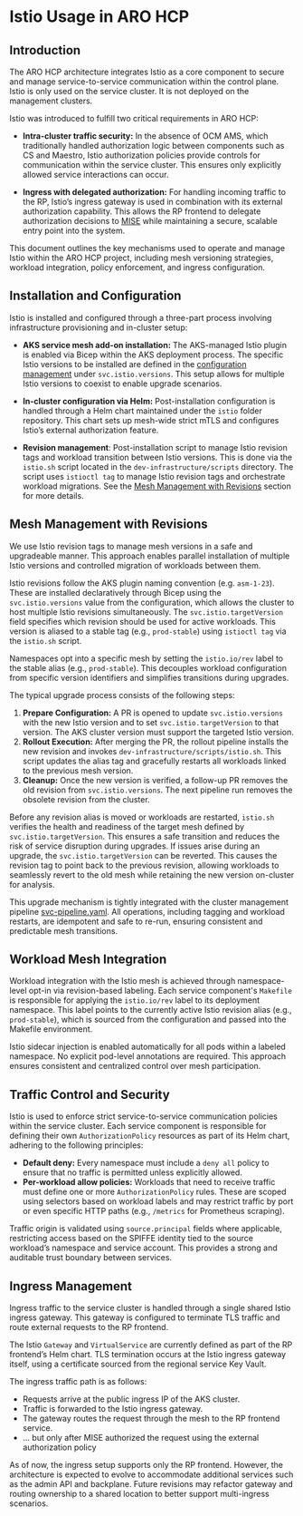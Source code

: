 # Istio Usage in ARO HCP

## Introduction

The ARO HCP architecture integrates Istio as a core component to secure and manage service-to-service communication within the control plane. Istio is only used on the service cluster. It is not deployed on the management clusters.

Istio was introduced to fulfill two critical requirements in ARO HCP:

* **Intra-cluster traffic security:** In the absence of OCM AMS, which traditionally handled authorization logic between components such as CS and Maestro, Istio authorization policies provide controls for communication within the service cluster. This ensures only explicitly allowed service interactions can occur.

* **Ingress with delegated authorization:** For handling incoming traffic to the RP, Istio’s ingress gateway is used in combination with its external authorization capability. This allows the RP frontend to delegate authorization decisions to [MISE](https://aka.ms/mise) while maintaining a secure, scalable entry point into the system.

This document outlines the key mechanisms used to operate and manage Istio within the ARO HCP project, including mesh versioning strategies, workload integration, policy enforcement, and ingress configuration.

## Installation and Configuration

Istio is installed and configured through a three-part process involving infrastructure provisioning and in-cluster setup:

* **AKS service mesh add-on installation:** The AKS-managed Istio plugin is enabled via Bicep within the AKS deployment process. The specific Istio versions to be installed are defined in the [configuration management](configuration.md) under `svc.istio.versions`. This setup allows for multiple Istio versions to coexist to enable upgrade scenarios.

* **In-cluster configuration via Helm:** Post-installation configuration is handled through a Helm chart maintained under the `istio` folder repository. This chart sets up mesh-wide strict mTLS and configures Istio’s external authorization feature.

* **Revision management**: Post-installation script to manage Istio revision tags and workload transition between Istio versions. This is done via the `istio.sh` script located in the `dev-infrastructure/scripts` directory. The script uses `istioctl tag` to manage Istio revision tags and orchestrate workload migrations. See the [Mesh Management with Revisions](#mesh-management-with-revisions) section for more details.

## Mesh Management with Revisions

We use Istio revision tags to manage mesh versions in a safe and upgradeable manner. This approach enables parallel installation of multiple Istio versions and controlled migration of workloads between them.

Istio revisions follow the AKS plugin naming convention (e.g. `asm-1-23`). These are installed declaratively through Bicep using the `svc.istio.versions` value from the configuration, which allows the cluster to host multiple Istio revisions simultaneously. The `svc.istio.targetVersion` field specifies which revision should be used for active workloads. This version is aliased to a stable tag (e.g., `prod-stable`) using `istioctl tag` via the `istio.sh` script.

Namespaces opt into a specific mesh by setting the `istio.io/rev` label to the stable alias (e.g., `prod-stable`). This decouples workload configuration from specific version identifiers and simplifies transitions during upgrades.

The typical upgrade process consists of the following steps:

1. **Prepare Configuration:** A PR is opened to update `svc.istio.versions` with the new Istio version and to set `svc.istio.targetVersion` to that version. The AKS cluster version must support the targeted Istio version.
2. **Rollout Execution:** After merging the PR, the rollout pipeline installs the new revision and invokes `dev-infrastructure/scripts/istio.sh`. This script updates the alias tag and gracefully restarts all workloads linked to the previous mesh version.
3. **Cleanup:** Once the new version is verified, a follow-up PR removes the old revision from `svc.istio.versions`. The next pipeline run removes the obsolete revision from the cluster.

Before any revision alias is moved or workloads are restarted, `istio.sh` verifies the health and readiness of the target mesh defined by `svc.istio.targetVersion`. This ensures a safe transition and reduces the risk of service disruption during upgrades. If issues arise during an upgrade, the `svc.istio.targetVersion` can be reverted. This causes the revision tag to point back to the previous revision, allowing workloads to seamlessly revert to the old mesh while retaining the new version on-cluster for analysis.

This upgrade mechanism is tightly integrated with the cluster management pipeline [svc-pipeline.yaml](../dev-infrastructure/svc-pipeline.yaml). All operations, including tagging and workload restarts, are idempotent and safe to re-run, ensuring consistent and predictable mesh transitions.

## Workload Mesh Integration

Workload integration with the Istio mesh is achieved through namespace-level opt-in via revision-based labeling. Each service component's `Makefile` is responsible for applying the `istio.io/rev` label to its deployment namespace. This label points to the currently active Istio revision alias (e.g., `prod-stable`), which is sourced from the configuration and passed into the Makefile environment.

Istio sidecar injection is enabled automatically for all pods within a labeled namespace. No explicit pod-level annotations are required. This approach ensures consistent and centralized control over mesh participation.

## Traffic Control and Security

Istio is used to enforce strict service-to-service communication policies within the service cluster. Each service component is responsible for defining their own `AuthorizationPolicy` resources as part of its Helm chart, adhering to the following principles:

* **Default deny:** Every namespace must include a `deny all` policy to ensure that no traffic is permitted unless explicitly allowed.
* **Per-workload allow policies:** Workloads that need to receive traffic must define one or more `AuthorizationPolicy` rules. These are scoped using selectors based on workload labels and may restrict traffic by port or even specific HTTP paths (e.g., `/metrics` for Prometheus scraping).

Traffic origin is validated using `source.principal` fields where applicable, restricting access based on the SPIFFE identity tied to the source workload’s namespace and service account. This provides a strong and auditable trust boundary between services.

## Ingress Management

Ingress traffic to the service cluster is handled through a single shared Istio ingress gateway. This gateway is configured to terminate TLS traffic and route external requests to the RP frontend.

The Istio `Gateway` and `VirtualService` are currently defined as part of the RP frontend’s Helm chart. TLS termination occurs at the Istio ingress gateway itself, using a certificate sourced from the regional service Key Vault.

The ingress traffic path is as follows:

* Requests arrive at the public ingress IP of the AKS cluster.
* Traffic is forwarded to the Istio ingress gateway.
* The gateway routes the request through the mesh to the RP frontend service.
* ... but only after MISE authorized the request using the external authorization policy

As of now, the ingress setup supports only the RP frontend. However, the architecture is expected to evolve to accommodate additional services such as the admin API and backplane. Future revisions may refactor gateway and routing ownership to a shared location to better support multi-ingress scenarios.
